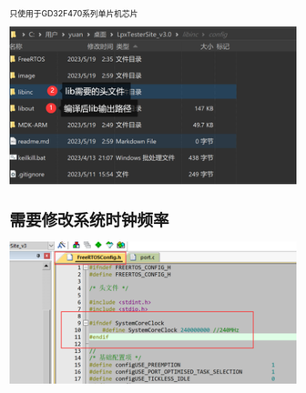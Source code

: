 

只使用于GD32F470系列单片机芯片

![image-20230519030123229](image/image-20230519030123229.png)

# 需要修改系统时钟频率

![image-20230519030251055](image/image-20230519030251055.png)